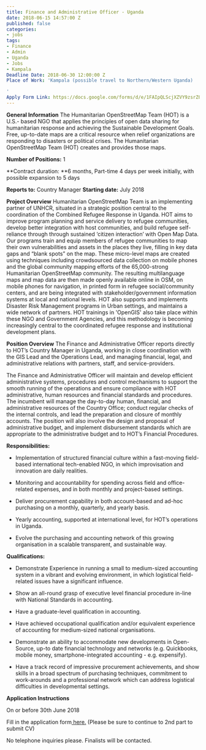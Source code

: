 ```yaml
---
title: Finance and Administrative Officer - Uganda
date: 2018-06-15 14:57:00 Z
published: false
categories:
- jobs
tags:
- Finance
- Admin
- Uganda
- Jobs
- Kampala
Deadline Date: 2018-06-30 12:00:00 Z
Place of Work: 'Kampala (possible travel to Northern/Western Uganda)

'
Apply Form Link: https://docs.google.com/forms/d/e/1FAIpQLScjXZVY9zsrZQ2-wGM_euZYzGoHit1zLcNbUPHx9GFhQde5iA/viewform
---
```


**General Information**
The Humanitarian OpenStreetMap Team (HOT) is a U.S.- based NGO that applies the principles of open data sharing for humanitarian response and achieving the Sustainable Development Goals. Free, up-to-date maps are a critical resource when relief organizations are responding to disasters or political crises. The Humanitarian OpenStreetMap Team (HOT) creates and provides those maps.

**Number of Positions:** 1

**Contract duration: **6 months, Part-time 4 days per week initially, with possible expansion to 5 days

**Reports to:** Country Manager
**Starting date:** July 2018

**Project Overview**
Humanitarian OpenStreetMap Team is an implementing partner of UNHCR, situated in a strategic position central to the coordination of the Combined Refugee Response in Uganda. HOT aims to improve program planning and service delivery to refugee communities, develop better integration with host communities, and build refugee self-reliance through through sustained ‘citizen interaction’ with Open Map Data.
Our programs train and equip members of refugee communities to map their own vulnerabilities and assets in the places they live, filling in key data gaps and “blank spots” on the map. These micro-level maps are created using techniques including crowdsourced data collection on mobile phones and the global community mapping efforts of the 65,000-strong Humanitarian OpenStreetMap community. The resulting multilanguage maps and map data are then made openly available online in OSM, on mobile phones for navigation, in printed form in refugee social/community centers, and are being integrated with stakeholder/government information systems at local and national levels.
HOT also supports and implements Disaster Risk Management programs in Urban settings, and maintains a wide network of partners. HOT trainings  in 'OpenGIS'  also take place within these NGO and Government Agencies, and this methodology is becoming increasingly central to the coordinated refugee response and institutional development plans.

**Position Overview**
The Finance and Administrative Officer reports directly to HOT’s Country Manager in Uganda, working in close coordination with the GIS Lead and the Operations Lead, and managing financial, legal, and administrative relations with partners, staff, and service-providers.

The Finance and Administrative Officer will maintain and develop efficient administrative systems, procedures and control mechanisms to support the smooth running of the operations and ensure compliance with HOT administrative, human resources and financial standards and procedures. The incumbent will manage the day-to-day human, financial, and administrative resources of the Country Office; conduct regular checks of the internal controls, and lead the preparation and closure of monthly accounts. The position will also involve the design and proposal of administrative budget, and implement disbursement standards which are appropriate to the administrative budget and to HOT’s Financial Procedures.

**Responsibilities:**

* Implementation of structured financial culture within a fast-moving field-based international tech-enabled NGO, in which improvisation and innovation are daily realities.

* Monitoring and accountability for spending across field and office-related expenses, and in both monthly and project-based settings.

* Deliver procurement capability in both account-based and ad-hoc purchasing on a monthly, quarterly, and yearly basis.

* Yearly accounting, supported at international level, for HOT’s operations in Uganda.

* Evolve the purchasing and accounting network of this growing organisation in a scalable transparent, and sustainable way.

**Qualifications:**

* Demonstrate Experience in running a small to medium-sized accounting system in a vibrant and evolving environment, in which logistical field-related issues have a significant influence.

* Show an all-round grasp of executive level financial procedure in-line with National Standards in accounting.

* Have a graduate-level qualification in accounting.

* Have achieved occupational qualification and/or equivalent experience of accounting for medium-sized national organisations.

* Demonstrate an ability to accommodate new developments in Open-Source, up-to date financial technology and networks (e.g. Quickbooks, mobile money, smartphone-integrated accounting - e.g. expensify).

* Have a track record of impressive procurement achievements, and show skills in a broad spectrum of purchasing techniques, commitment to work-arounds and a professional network which can address logistical difficulties in developmental settings.

**Application Instructions**

On or before 30th June 2018

Fill in the application form[ here.](https://docs.google.com/forms/d/e/1FAIpQLScjXZVY9zsrZQ2-wGM_euZYzGoHit1zLcNbUPHx9GFhQde5iA/viewform) (Please be sure to continue to 2nd part to submit CV)

No telephone inquiries please. Finalists will be contacted.